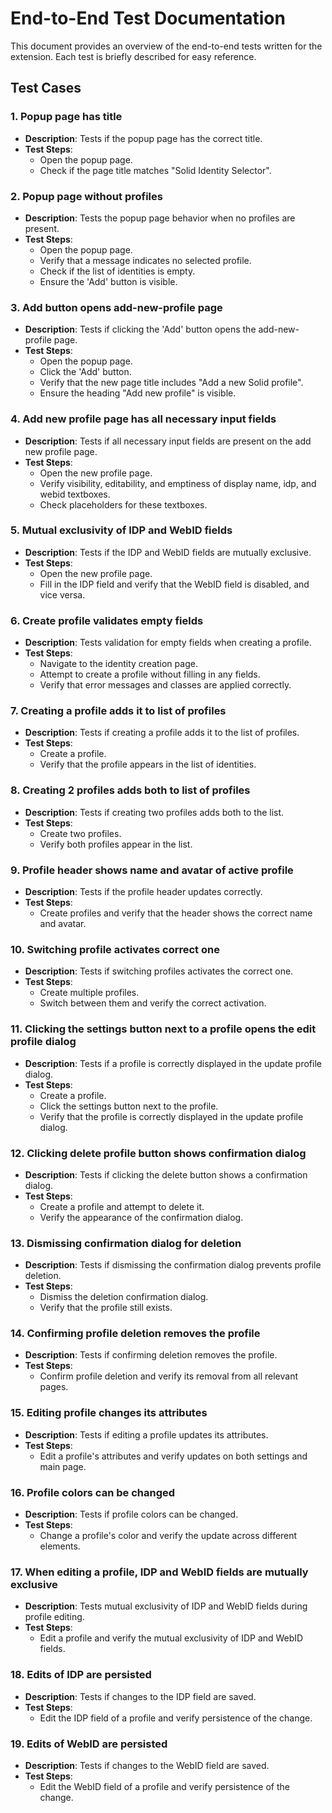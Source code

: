 # End-to-End Test Documentation

This document provides an overview of the end-to-end tests written for the extension.
Each test is briefly described for easy reference.

## Test Cases

### 1. Popup page has title

- **Description**: Tests if the popup page has the correct title.
- **Test Steps**:
  - Open the popup page.
  - Check if the page title matches "Solid Identity Selector".

### 2. Popup page without profiles

- **Description**: Tests the popup page behavior when no profiles are present.
- **Test Steps**:
  - Open the popup page.
  - Verify that a message indicates no selected profile.
  - Check if the list of identities is empty.
  - Ensure the 'Add' button is visible.

### 3. Add button opens add-new-profile page

- **Description**: Tests if clicking the 'Add' button opens the add-new-profile page.
- **Test Steps**:
  - Open the popup page.
  - Click the 'Add' button.
  - Verify that the new page title includes "Add a new Solid profile".
  - Ensure the heading "Add new profile" is visible.

### 4. Add new profile page has all necessary input fields

- **Description**: Tests if all necessary input fields are present on the add new profile page.
- **Test Steps**:
  - Open the new profile page.
  - Verify visibility, editability, and emptiness of display name, idp, and webid textboxes.
  - Check placeholders for these textboxes.

### 5. Mutual exclusivity of IDP and WebID fields

- **Description**: Tests if the IDP and WebID fields are mutually exclusive.
- **Test Steps**:
  - Open the new profile page.
  - Fill in the IDP field and verify that the WebID field is disabled, and vice versa.

### 6. Create profile validates empty fields

- **Description**: Tests validation for empty fields when creating a profile.
- **Test Steps**:
  - Navigate to the identity creation page.
  - Attempt to create a profile without filling in any fields.
  - Verify that error messages and classes are applied correctly.

### 7. Creating a profile adds it to list of profiles

- **Description**: Tests if creating a profile adds it to the list of profiles.
- **Test Steps**:
  - Create a profile.
  - Verify that the profile appears in the list of identities.

### 8. Creating 2 profiles adds both to list of profiles

- **Description**: Tests if creating two profiles adds both to the list.
- **Test Steps**:
  - Create two profiles.
  - Verify both profiles appear in the list.

### 9. Profile header shows name and avatar of active profile

- **Description**: Tests if the profile header updates correctly.
- **Test Steps**:
  - Create profiles and verify that the header shows the correct name and avatar.

### 10. Switching profile activates correct one

- **Description**: Tests if switching profiles activates the correct one.
- **Test Steps**:
  - Create multiple profiles.
  - Switch between them and verify the correct activation.

### 11. Clicking the settings button next to a profile opens the edit profile dialog

- **Description**: Tests if a profile is correctly displayed in the update profile dialog.
- **Test Steps**:
  - Create a profile.
  - Click the settings button next to the profile.
  - Verify that the profile is correctly displayed in the update profile dialog.

### 12. Clicking delete profile button shows confirmation dialog

- **Description**: Tests if clicking the delete button shows a confirmation dialog.
- **Test Steps**:
  - Create a profile and attempt to delete it.
  - Verify the appearance of the confirmation dialog.

### 13. Dismissing confirmation dialog for deletion

- **Description**: Tests if dismissing the confirmation dialog prevents profile deletion.
- **Test Steps**:
  - Dismiss the deletion confirmation dialog.
  - Verify that the profile still exists.

### 14. Confirming profile deletion removes the profile

- **Description**: Tests if confirming deletion removes the profile.
- **Test Steps**:
  - Confirm profile deletion and verify its removal from all relevant pages.

### 15. Editing profile changes its attributes

- **Description**: Tests if editing a profile updates its attributes.
- **Test Steps**:
  - Edit a profile's attributes and verify updates on both settings and main page.

### 16. Profile colors can be changed

- **Description**: Tests if profile colors can be changed.
- **Test Steps**:
  - Change a profile's color and verify the update across different elements.

### 17. When editing a profile, IDP and WebID fields are mutually exclusive

- **Description**: Tests mutual exclusivity of IDP and WebID fields during profile editing.
- **Test Steps**:
  - Edit a profile and verify the mutual exclusivity of IDP and WebID fields.

### 18. Edits of IDP are persisted

- **Description**: Tests if changes to the IDP field are saved.
- **Test Steps**:
  - Edit the IDP field of a profile and verify persistence of the change.

### 19. Edits of WebID are persisted

- **Description**: Tests if changes to the WebID field are saved.
- **Test Steps**:
  - Edit the WebID field of a profile and verify persistence of the change.
